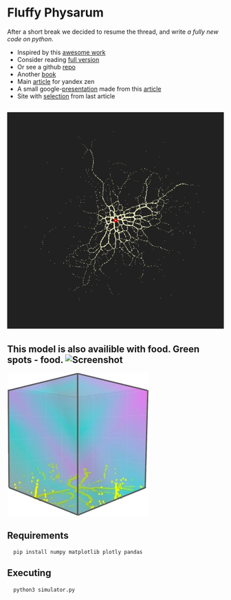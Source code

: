 # Fluffy Physarum
After a short break we decided to resume the thread, and write *a fully new code on python*.
* Inspired by this [awesome work](https://www.sagejenson.com/physarum) 
* Consider reading [full version](http://eprints.uwe.ac.uk/15260/1/artl.2010.16.2.pdf) 
* Or see a github [repo](https://github.com/nicoptere/physarum) 
* Another [book](https://vk.com/doc2051067_510754815?hash=6340d9dab83513a13a&dl=a248f8b54b9a5b7b4c)
* Main [article](https://docs.google.com/document/d/1ClbqxgD-cvxd_-Bv_UkfGLSRMU6wBPmJgWGVIAutvJk/edit?usp=sharing) for yandex zen
* A small google-[presentation](https://docs.google.com/presentation/d/19BZZc_2k-FIpkyHzS-j621PmGsNUIOUnv2AHINWfEh8/edit?usp=sharing) made from this [article](http://eprints.uwe.ac.uk/15260/1/artl.2010.16.2.pdf)
* Site with [selection](https://www.sagejenson.com/physarum) from last article

![Screenshot](readme_images/file-535.png)
---
This model is also availible with food.
Green spots - food.
![Screenshot](readme_images/smallGrowth.gif)
---

![Screenshot](readme_images/cube_transparent.png)

## Requirements
```
  pip install numpy matplotlib plotly pandas
```

## Executing
```
  python3 simulator.py
```
